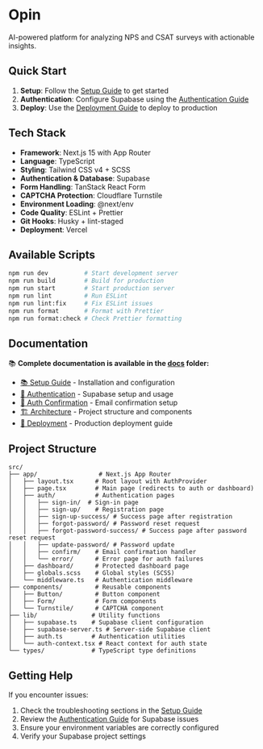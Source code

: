 # Opin

AI-powered platform for analyzing NPS and CSAT surveys with actionable insights.

## Quick Start

1. **Setup**: Follow the [Setup Guide](./docs/setup.md) to get started
2. **Authentication**: Configure Supabase using the [Authentication Guide](./docs/authentication.md)
3. **Deploy**: Use the [Deployment Guide](./docs/deployment.md) to deploy to production

## Tech Stack

- **Framework**: Next.js 15 with App Router
- **Language**: TypeScript
- **Styling**: Tailwind CSS v4 + SCSS
- **Authentication & Database**: Supabase
- **Form Handling**: TanStack React Form
- **CAPTCHA Protection**: Cloudflare Turnstile
- **Environment Loading**: @next/env
- **Code Quality**: ESLint + Prettier
- **Git Hooks**: Husky + lint-staged
- **Deployment**: Vercel

## Available Scripts

```bash
npm run dev          # Start development server
npm run build        # Build for production
npm run start        # Start production server
npm run lint         # Run ESLint
npm run lint:fix     # Fix ESLint issues
npm run format       # Format with Prettier
npm run format:check # Check Prettier formatting
```

## Documentation

📚 **Complete documentation is available in the [docs](./docs/) folder:**

- [📚 Setup Guide](./docs/setup.md) - Installation and configuration
- [🔐 Authentication](./docs/authentication.md) - Supabase setup and usage
- [📧 Auth Confirmation](./docs/auth-confirmation.md) - Email confirmation setup
- [🏗️ Architecture](./docs/architecture.md) - Project structure and components
- [🚀 Deployment](./docs/deployment.md) - Production deployment guide

## Project Structure

```
src/
├── app/                 # Next.js App Router
│   ├── layout.tsx      # Root layout with AuthProvider
│   ├── page.tsx        # Main page (redirects to auth or dashboard)
│   ├── auth/           # Authentication pages
│   │   ├── sign-in/  # Sign-in page
│   │   ├── sign-up/    # Registration page
│   │   ├── sign-up-success/ # Success page after registration
│   │   ├── forgot-password/ # Password reset request
│   │   ├── forgot-password-success/ # Success page after password reset request
│   │   ├── update-password/ # Password update
│   │   ├── confirm/    # Email confirmation handler
│   │   └── error/      # Error page for auth failures
│   ├── dashboard/      # Protected dashboard page
│   ├── globals.scss    # Global styles (SCSS)
│   └── middleware.ts   # Authentication middleware
├── components/         # Reusable components
│   ├── Button/         # Button component
│   ├── Form/           # Form components
│   └── Turnstile/      # CAPTCHA component
├── lib/               # Utility functions
│   ├── supabase.ts    # Supabase client configuration
│   ├── supabase-server.ts # Server-side Supabase client
│   ├── auth.ts        # Authentication utilities
│   └── auth-context.tsx # React context for auth state
└── types/             # TypeScript type definitions
```

## Getting Help

If you encounter issues:

1. Check the troubleshooting sections in the [Setup Guide](./docs/setup.md)
2. Review the [Authentication Guide](./docs/authentication.md) for Supabase issues
3. Ensure your environment variables are correctly configured
4. Verify your Supabase project settings
